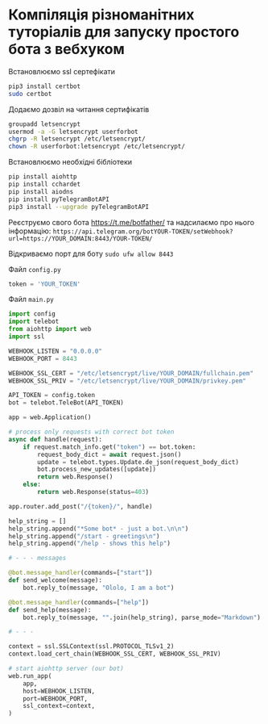 # Компіляція різноманітних туторіалів для запуску простого бота з вебхуком

Встановлюємо ssl сертефікати
```bash
pip3 install certbot
sudo certbot
```
Додаємо дозвіл на читання сертифікатів
```bash
groupadd letsencrypt
usermod -a -G letsencrypt userforbot
chgrp -R letsencrypt /etc/letsencrypt/
chown -R userforbot:letsencrypt /etc/letsencrypt/
```
Встановлюємо необхідні бібліотеки
```bash
pip install aiohttp
pip install cchardet
pip install aiodns
pip install pyTelegramBotAPI
pip3 install --upgrade pyTelegramBotAPI
```

Реєструємо свого бота https://t.me/botfather/ та надсилаємо про нього інформацію:
`https://api.telegram.org/botYOUR-TOKEN/setWebhook?url=https://YOUR_DOMAIN:8443/YOUR-TOKEN/`

Відкриваємо порт для боту `sudo ufw allow 8443`

Файл `config.py`
```python
token = 'YOUR_TOKEN'
```

Файл `main.py`
```python
import config
import telebot
from aiohttp import web
import ssl

WEBHOOK_LISTEN = "0.0.0.0"
WEBHOOK_PORT = 8443

WEBHOOK_SSL_CERT = "/etc/letsencrypt/live/YOUR_DOMAIN/fullchain.pem"
WEBHOOK_SSL_PRIV = "/etc/letsencrypt/live/YOUR_DOMAIN/privkey.pem"

API_TOKEN = config.token
bot = telebot.TeleBot(API_TOKEN)

app = web.Application()

# process only requests with correct bot token
async def handle(request):
    if request.match_info.get("token") == bot.token:
        request_body_dict = await request.json()
        update = telebot.types.Update.de_json(request_body_dict)
        bot.process_new_updates([update])
        return web.Response()
    else:
        return web.Response(status=403)

app.router.add_post("/{token}/", handle)

help_string = []
help_string.append("*Some bot* - just a bot.\n\n")
help_string.append("/start - greetings\n")
help_string.append("/help - shows this help")

# - - - messages

@bot.message_handler(commands=["start"])
def send_welcome(message):
    bot.reply_to(message, "Ololo, I am a bot")

@bot.message_handler(commands=["help"])
def send_help(message):
    bot.reply_to(message, "".join(help_string), parse_mode="Markdown")

# - - -

context = ssl.SSLContext(ssl.PROTOCOL_TLSv1_2)
context.load_cert_chain(WEBHOOK_SSL_CERT, WEBHOOK_SSL_PRIV)

# start aiohttp server (our bot)
web.run_app(
    app,
    host=WEBHOOK_LISTEN,
    port=WEBHOOK_PORT,
    ssl_context=context,
)
```

